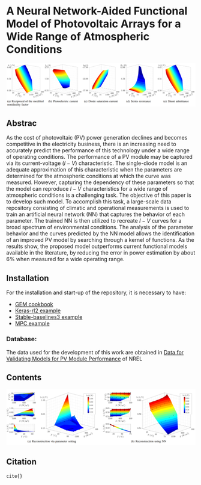# A Neural Network-Aided Functional Model of Photovoltaic Arrays for a Wide Range of Atmospheric Conditions

![Parameters dependency over a wide operating range for PV module](https://github.com/DIE-UTFSM-AA/A-Neural-Network-Aided-Functional-Model-of-PVArrays-for-a-Wide-Range-of-Atmospheric-Conditions/blob/main/FIgs/fig2.png)


## Abstrac
As the cost of photovoltaic (PV) power generation declines and becomes competitive in the electricity business, there is an increasing need to accurately predict the performance of this technology under a wide range of operating conditions. The performance of a PV module may be captured via its current-voltage ($\textit{I}-\textit{V}$) characteristic. The single-diode model is an adequate  approximation of this characteristic when the parameters are determined for the atmospheric conditions at which the curve was measured. However, capturing the dependency of these parameters so that the model can reproduce $\textit{I}-\textit{V}$ characteristics for a wide range of atmospheric conditions is a challenging task. The objective of this paper is to develop such model. To accomplish this task, a large-scale data repository consisting of climatic and operational measurements is used to train an artificial neural network (NN) that captures the behavior of each parameter. The trained NN is then utilized to recreate $\textit{I}-\textit{V}$ curves for a broad spectrum of environmental conditions. The analysis of the parameter behavior and the curves predicted by the NN model allows the identification of an improved PV model by searching through a kernel of functions. As the results show, the proposed model outperforms current functional models available in the literature, by reducing the error in power estimation by about 6\% when measured for a wide operating range.


## Installation
For the installation and start-up of the repository, it is necessary to have:

* [GEM cookbook](https://colab.research.google.com/github/upb-lea/gym-electric-motor/blob/master//examples/environment_features/GEM_cookbook.ipynb)
* [Keras-rl2 example](https://colab.research.google.com/github/upb-lea/gym-electric-motor/blob/master/examples/reinforcement_learning_controllers/keras_rl2_dqn_disc_pmsm_example.ipynb)
* [Stable-baselines3 example](https://colab.research.google.com/github/upb-lea/gym-electric-motor/blob/master/examples/reinforcement_learning_controllers/stable_baselines3_dqn_disc_pmsm_example.ipynb)
* [MPC  example](https://colab.research.google.com/github/upb-lea/gym-electric-motor/blob/master/examples/model_predictive_controllers/pmsm_mpc_dq_current_control.ipynb)



### Database:
The data used for the development of this work are obtained in [Data for Validating Models for PV Module Performance](https://datahub.duramat.org/dataset/data-for-validating-models-for-pv-module-performance) of NREL






## Contents

![Reconstruction of the behavior of the reciprocal of the modified nonideality factor over a wide range of operating conditions for PV module](https://github.com/DIE-UTFSM-AA/A-Neural-Network-Aided-Functional-Model-of-PVArrays-for-a-Wide-Range-of-Atmospheric-Conditions/blob/main/FIgs/fig1.png)









## Citation
    cite{}
    
